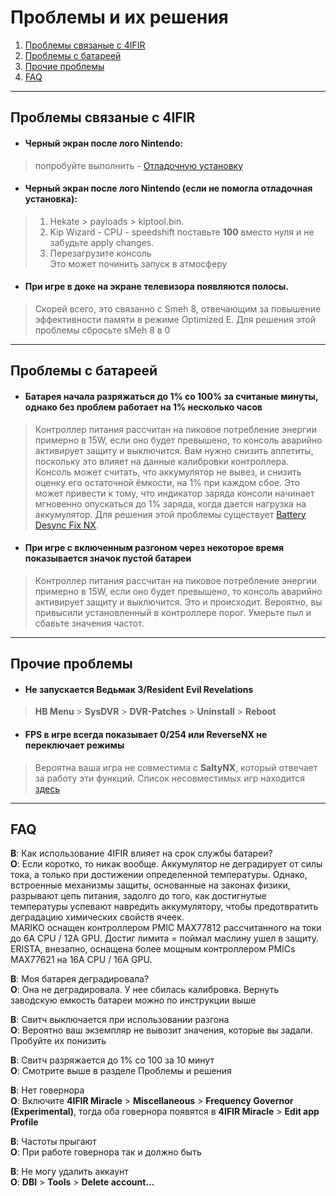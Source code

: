 # Проблемы и их решения

1. [Проблемы связаные с 4IFIR](#Проблемы-связаные-с-4IFIR)
2. [Проблемы с батареей](#Проблемы-с-батареей)
3. [Прочие проблемы](#Прочие-проблемы)
4. [FAQ](#FAQ)
***

## Проблемы связаные с 4IFIR

* #### Черный экран после лого Nintendo:  
>попробуйте выполнить - [Отладочную установку](INSTAL_4IFIR.md#отладочная-установка-требуется-пк)

* #### Черный экран после лого Nintendo (если не помогла отладочная установка):  
>1. Hekate > payloads > kiptool.bin.  
>2. Kip Wizard - CPU - speedshift поставьте **100** вместо нуля и не забудьте apply changes.  
>3. Перезагрузите консоль  
>Это может починить запуск в атмосферу

* #### При игре в доке на экране телевизора появляются полосы.
>Скорей всего, это связанно с Smeh 8, отвечающим за повышение эффективности памяти в режиме Optimized E. Для решения этой проблемы сбросьте sMeh 8 в 0
>
***

## Проблемы с батареей 

* #### Батарея начала разряжаться до 1% со 100% за считаные минуты, однако без проблем работает на 1% несколько часов 

>Контроллер питания рассчитан на пиковое потребление энергии примерно в 15W, если оно будет превышено, то консоль аварийно активирует защиту и выключится. Вам нужно снизить аппетиты, поскольку это влияет на данные калибровки контроллера. Консоль может считать, что аккумулятор не вывез, и снизить оценку его остаточной ёмкости, на 1% при каждом сбое. Это может привести к тому, что индикатор заряда консоли начинает мгновенно опускаться до 1% заряда, когда дается нагрузка на аккумулятор. Для решения этой проблемы существует [Battery Desync Fix NX](https://github.com/CTCaer/battery_desync_fix_nx). 

* #### При игре с включенным разгоном через некоторое время показывается значок пустой батареи 

>Контроллер питания рассчитан на пиковое потребление энергии примерно в 15W, если оно будет превышено, то консоль аварийно активирует защиту и выключится. Это и происходит. Вероятно, вы привысили установленный в контроллере порог. Умерьте пыл и сбавьте значения частот.

***

## Прочие проблемы 

* #### Не запускается Ведьмак 3/Resident Evil Revelations
>**HB Menu** > **SysDVR** > **DVR-Patches** > **Uninstall** > **Reboot**

* #### FPS в игре всегда показывает 0/254 или ReverseNX не переключает режимы
>Вероятна ваша игра не совместима с **SaltyNX**, который отвечает за работу эти функций. Список несовместимых игр находится [здесь](https://github.com/masagrator/SaltyNX#list-of-titles-not-compatible-with-pluginspatches)

***

## FAQ 

**В**: Как использование 4IFIR влияет на срок службы батареи?\
**О**: Если коротко, то никак вообще. Аккумулятор не деградирует от силы тока, а только при достижении определенной температуры. Однако, встроенные механизмы защиты, основанные на законах физики, разрывают цепь питания, задолго до того, как достигнутые температуры успевают навредить аккумулятору, чтобы предотвратить деградацию химических свойств ячеек.  
MARIKO оснащен контроллером PMIC MAX77812 рассчитанного на токи до 6A CPU / 12A GPU. Достиг лимита = поймал маслину ушел в защиту.  
ERISTA, внезапно, оснащена более мощным контроллером PMICs MAX77621 на 16A CPU / 16A GPU.  
 
**В**: Моя батарея деградировала?\
**О**: Она не деградировала. У нее сбилась калибровка. Вернуть заводскую емкость батареи можно по инструкции выше 

**В**: Свитч выключается при использовании разгона\
**О**: Вероятно ваш экземпляр не вывозит значения, которые вы задали. Пробуйте их понизить

**В**: Свитч разряжается до 1% со 100 за 10 минут\
**О**: Смотрите выше в разделе Проблемы и решения 

**В**: Нет говернора\
**О**: Включите **4IFIR Miracle** > **Miscellaneous** > **Frequency Governor (Experimental)**, тогда оба говернора появятся в **4IFIR Miracle** > **Edit app Profile**

**В**: Частоты прыгают\
**О**: При работе говернора так и должно быть

**В**: Не могу удалить аккаунт\
**О**: **DBI** > **Tools** > **Delete account...**
